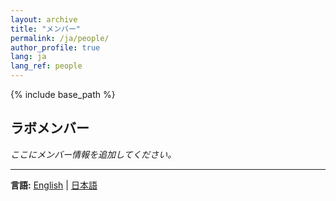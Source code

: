 ```yaml
---
layout: archive
title: "メンバー"
permalink: /ja/people/
author_profile: true
lang: ja
lang_ref: people
---
```


{% include base_path %}

## ラボメンバー

*ここにメンバー情報を追加してください。*

---

**言語:** [English](/people/) | [日本語](#)


